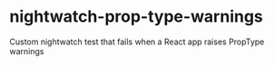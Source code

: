 # nightwatch-prop-type-warnings
Custom nightwatch test that fails when a React app raises PropType warnings
